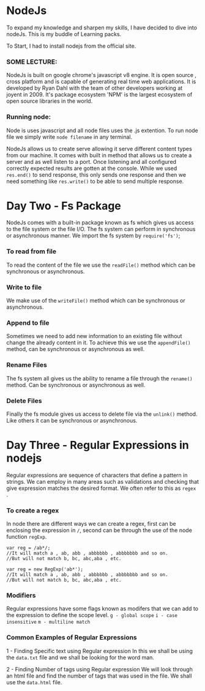 # NodeJs
To expand my knowledge and sharpen my skills, I have decided to dive into nodeJs.  This is my buddle of Learning packs.

To Start, I had to install nodejs from the official site.

### SOME LECTURE:
NodeJs is built on google chrome's javascript v8 engine. It is open source , cross platform and is capable of generating real time web applications. It is developed by Ryan Dahl with the team of other developers working at joyent in 2009. It's package ecosystem 'NPM' is the largest ecosystem of open source libraries in the world.

### Running node:
Node is uses javascript and all node files uses the .js extention.
To run node file we simply write `node filename` in any terminal. 


NodeJs allows us to create serve allowing it serve different content types from our machine.
It comes with built in method that allows us to create a server and as well listen to a port. Once listening and all configured correctly expected results are gotten at the console.
While we used `res.end()` to send response, this only sends one response and then we need something like
`res.write()` to be able to send multiple response.

# Day Two - Fs Package
NodeJs comes with a built-in package known as fs which gives us access to the file system or the file I/O. The fs system can perform in synchronous or asynchronous manner.
We import the fs system by `require('fs')`;

### To read from file
To read the content of the file we use the `readFile()` method which can be synchronous or asynchronous.

### Write to file
We make use of the `writeFile()` method which can be synchronous or asynchronous.

### Append to file
Sometimes we need to add new information to an existing file without change the already content in it.
To achieve this we use the `appendFile()` method, can be synchronous or asynchronous as well.

### Rename Files 
The fs system all gives us the ability to rename a file through the `rename()` method. Can be synchronous or asynchronous as well.

### Delete Files
Finally the fs module gives us access to delete file via the `unlink()` method. Like others it can be synchronous or asynchronous.

# Day Three - Regular Expressions in nodejs
Regular expressions are sequence of characters that define a pattern in strings. We can employ in many areas such as validations and checking that give expression matches the desired format. We often refer to this as `regex `.

### To create a regex
In node there are different ways we can create a regex, first can be enclosing the expression in `/`, second can be through the use of the node function `regExp`.

```
var reg = /ab*/;
//It will match a , ab, abb , abbbbbb , abbbbbbb and so on.
//But will not match b, bc, abc,aba , etc.
```

```
var reg = new RegExp('ab*');
//It will match a , ab, abb , abbbbbb , abbbbbbb and so on.
//But will not match b, bc, abc,aba , etc.
```

### Modifiers 
Regular expressions have some flags known as modifers that we can add to the expression to define the scope level.
`g - global scope`
`i - case insensitive`
`m - multiline match`

### Common Examples of Regular Expressions
1 - Finding Specific text using Regular expression
In this we shall be using the `data.txt` file and we shall be looking for the word man.

2 - Finding Number of tags using Regular expression
We will look through an html file and find the number of tags that was used in the file. We shall use the `data.html` file.